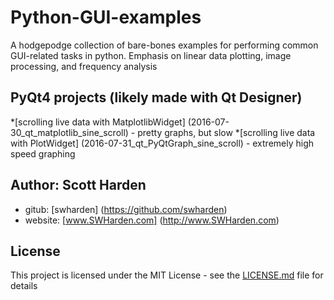 # Python-GUI-examples
A hodgepodge collection of bare-bones examples for performing common GUI-related tasks in python. Emphasis on linear data plotting, image processing, and frequency analysis

## PyQt4 projects (likely made with Qt Designer) ##
*[scrolling live data with MatplotlibWidget] (2016-07-30_qt_matplotlib_sine_scroll) - pretty graphs, but slow
*[scrolling live data with PlotWidget] (2016-07-31_qt_PyQtGraph_sine_scroll) - extremely high speed graphing



## Author: Scott Harden

* gitub: [swharden] (https://github.com/swharden)
* website: [www.SWHarden.com] (http://www.SWHarden.com)

## License
This project is licensed under the MIT License - see the [LICENSE.md](LICENSE.md) file for details
